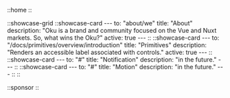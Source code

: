 ::home
::


::showcase-grid
    ::showcase-card
    ---
    to: "about/we"
    title: "About"
    description: "Oku is a brand and community focused on the Vue and Nuxt markets. So, what wins the Oku?"
    active: true
    ---
    ::
    ::showcase-card
    ---
    to: "/docs/primitives/overview/introduction"
    title: "Primitives"
    description: "Renders an accessible label associated with controls."
    active: true
    ---
    ::
    ::showcase-card
    ---
    to: "#"
    title: "Notification"
    description: "in the future."
    ---
    ::
    ::showcase-card
    ---
    to: "#"
    title: "Motion"
    description: "in the future."
    ---
    ::
::


::sponsor
::
